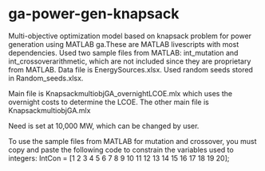 # ga-power-gen-knapsack
Multi-objective optimization model based on knapsack problem for power generation using MATLAB ga.These are MATLAB livescripts with most dependencies.
Used two sample files from MATLAB: int_mutation and int_crossoverarithmetic, which are not included since they are proprietary from MATLAB. 
Data file is EnergySources.xlsx.
Used random seeds stored in Random_seeds.xlsx.

Main file is KnapsackmultiobjGA_overnightLCOE.mlx which uses the overnight costs to determine the LCOE.
The other main file is KnapsackmultiobjGA.mlx

Need is set at 10,000 MW, which can be changed by user. 

To use the sample files from MATLAB for mutation and crossover, you must copy and paste the following code to constrain the variables used to integers:
IntCon = [1 2 3 4 5 6 7 8 9 10 11 12 13 14 15 16 17 18 19 20];

